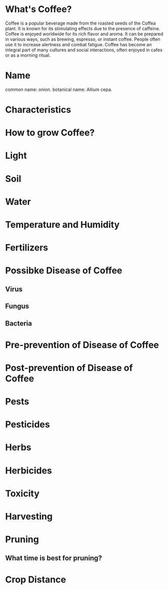 #  What's  Coffee?
Coffee is a popular beverage made from the roasted seeds of the Coffea plant. It is known for its stimulating effects due to the presence of caffeine. Coffee is enjoyed worldwide for its rich flavor and aroma. It can be prepared in various ways, such as brewing, espresso, or instant coffee. People often use it to increase alertness and combat fatigue. Coffee has become an integral part of many cultures and social interactions, often enjoyed in cafes or as a morning ritual.
# Name
 common name: onion.
 botanical name: Allium cepa.
# Characteristics

# How to grow Coffee?
# Light
# Soil
# Water
# Temperature  and Humidity
# Fertilizers
# Possibke Disease  of  Coffee

## Virus
##  Fungus
##  Bacteria
# Pre-prevention of Disease  of Coffee
# Post-prevention of Disease  of   Coffee
#  Pests
# Pesticides
# Herbs
# Herbicides
#  Toxicity
# Harvesting
# Pruning 
##  What time  is best  for pruning?

#  Crop Distance